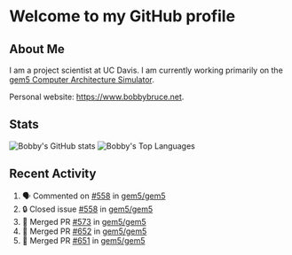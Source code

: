 # Welcome to my GitHub profile

## About Me

I am a project scientist at UC Davis. I am currently working primarily on the [gem5 Computer Architecture Simulator](https://github.com/gem5).

Personal website: <https://www.bobbybruce.net>.

## Stats

![Bobby's GitHub stats](https://github-readme-stats.vercel.app/api?username=bobbyrbruce&show_icons=true&theme=responsive&include_all_commits=true&count_private=true&show=reviews&disable_animations=true)
![Bobby's Top Languages ](https://github-readme-stats.vercel.app/api/top-langs/?username=bobbyrbruce&layout=compact&theme=responsive&count_private=true&langs_count=10&disable_animations=true)

## Recent Activity

<!--START_SECTION:activity-->
1. 🗣 Commented on [#558](https://github.com/gem5/gem5/issues/558#issuecomment-1843630530) in [gem5/gem5](https://github.com/gem5/gem5)
2. 🔒 Closed issue [#558](https://github.com/gem5/gem5/issues/558) in [gem5/gem5](https://github.com/gem5/gem5)
3. 🎉 Merged PR [#573](https://github.com/gem5/gem5/pull/573) in [gem5/gem5](https://github.com/gem5/gem5)
4. 🎉 Merged PR [#652](https://github.com/gem5/gem5/pull/652) in [gem5/gem5](https://github.com/gem5/gem5)
5. 🎉 Merged PR [#651](https://github.com/gem5/gem5/pull/651) in [gem5/gem5](https://github.com/gem5/gem5)
<!--END_SECTION:activity-->
